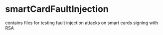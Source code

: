 smartCardFaultInjection
=======================

contains files for testing fault injection attacks on smart cards signing with RSA
